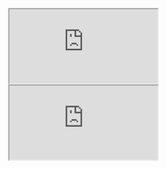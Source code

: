 

 <iframe src="https://www.youtube.com/embed/NnTvZWp5Q7o"></iframe>
 <iframe src="https://www.youtube.com/embed/NnTvZWp5Q7o"></iframe>